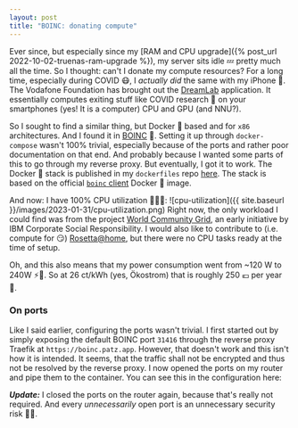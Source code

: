 ```yaml
---
layout: post
title: "BOINC: donating compute"
---
```


Ever since, but especially since my [RAM and CPU upgrade]({% post_url 2022-10-02-truenas-ram-upgrade %}), my server sits idle 💤 pretty much all the time.
So I thought:
can't I donate my compute resources?
For a long time, especially during COVID 😷, I _actually did_ the same with my iPhone 📱.
The Vodafone Foundation has brought out the [DreamLab](https://www.vodafone.com/vodafone-foundation/focus-areas/dreamlab-app) application.
It essentially computes exiting stuff like COVID research 🧪 on your smartphones (yes! It is a computer) CPU and GPU (and NNU?).

So I sought to find a similar thing, but Docker 🐳 based and for `x86` architectures.
And I found it in [BOINC](https://boinc.berkeley.edu/) 🎉.
Setting it up through `docker-compose` wasn't 100% trivial, especially because of the ports and rather poor documentation on that end.
And probably because I wanted some parts of this to go through my reverse proxy.
But eventually, I got it to work.
The Docker 🐳 stack is published in my `dockerfiles` repo [here](https://github.com/patzm/dockerfiles/tree/master/boinc).
The stack is based on the official [`boinc` client](https://hub.docker.com/r/boinc/client) Docker 🐳 image.


And now: I have 100% CPU utilization 🥵😅🎉:
![cpu-utilization]({{ site.baseurl }}/images/2023-01-31/cpu-utilization.png)
Right now, the only workload I could find was from the project [World Community Grid](https://www.worldcommunitygrid.org/), an early initiative by IBM Corporate Social Responsibility.
I would also like to contribute to (i.e. compute for 😏) [Rosetta@home](https://boinc.bakerlab.org/), but there were no CPU tasks ready at the time of setup.

Oh, and this also means that my power consumption went from ~120 W to 240W ⚡🔋.
So at 26 ct/kWh (yes, Ökostrom) that is roughly 250 💶 per year 🙈.

### On ports
Like I said earlier, configuring the ports wasn't trivial.
I first started out by simply exposing the default BOINC port `31416` through the reverse proxy Traefik at `https://boinc.patz.app`.
However, that doesn't work and this isn't how it is intended.
It seems, that the traffic shall not be encrypted and thus not be resolved by the reverse proxy.
I now opened the ports on my router and pipe them to the container.
You can see this in the configuration here:
<script src="https://emgithub.com/embed-v2.js?target=https%3A%2F%2Fgithub.com%2Fpatzm%2Fdockerfiles%2Fblob%2Faa9931429372c16b70d042245ef8061fc1244691%2Fboinc%2Fdocker-compose.yml%23L10-L12&style=default&type=code&showBorder=on&showLineNumbers=on&showFileMeta=on&showFullPath=on&showCopy=on"></script>

_**Update:**_
I closed the ports on the router again, because that's really not required.
And every *unnecessarily* open port is an unnecessary security risk 🤷‍♂️.